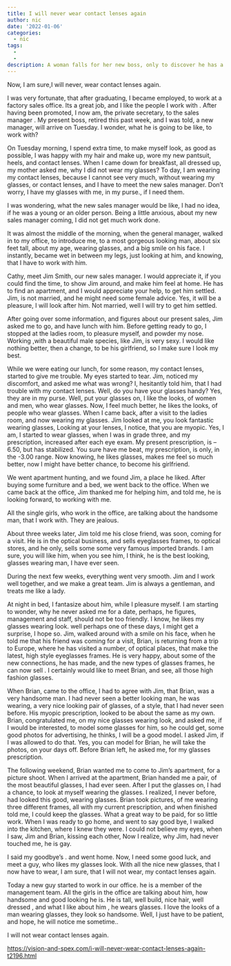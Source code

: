 ```yaml
---
title: I will never wear contact lenses again
author: nic
date: '2022-01-06'
categories:
  - nic
tags:
  - 
  - 
description: A woman falls for her new boss, only to discover he has a thing for glasses.
---
```

Now, I am sure,I will never, wear contact lenses again.

I was very fortunate, that after graduating, I became employed, to work at a factory sales office.
Its a great job, and I like the people I work with .
After having been promoted, I now am, the private secretary, to the sales manager .
My present boss, retired this past week, and I was told, a new manager, will arrive on Tuesday.
I wonder, what he is going to be like, to work with?

On Tuesday morning, I spend extra time, to make myself look, as good as possible, 
I was happy with my hair and make up, wore my new pantsuit, heels, and contact lenses.
When I came down for breakfast, all dressed up, my mother asked me, why I did not wear my glasses?
To day, I am wearing my contact lenses, because I cannot see very much, without wearing my glasses, 
or contact lenses, and I have to meet the new sales manager.
Don’t worry, I have my glasses with me, in my purse., if I need them.

I was wondering, what the new sales manager would be like, I had no idea, if he was a young or an older person.
Being a little anxious, about my new sales manager coming, I did not get much work done.

It was almost the middle of the morning, when the general manager, walked in to my office, to introduce me,
to a most gorgeous looking man, about six feet tall, about my age, wearing glasses, and a big smile on his face.
I instantly, became wet in between my legs, just looking at him, and knowing, that I have to work with him.

Cathy, meet Jim Smith, our new sales manager.
I would appreciate it, if you could find the time, to show Jim around, and make him feel at home.
He has to find an apartment, and I would appreciate your help, to get him settled.
Jim, is not married, and he might need some female advice.
Yes, it will be a pleasure, I will look after him.
Not married, well I will try to get him settled.

After going over some information, and figures about our present sales, Jim asked me to go, and have lunch with him.
Before getting ready to go, I stopped at the ladies room, to pleasure myself, and powder my nose.
Working ,with a beautiful male species, like Jim, is very sexy.
I would like nothing better, then a change, to be his girlfriend, so I make sure I look my best.

While we were eating our lunch, for some reason, my contact lenses, started to give me trouble.
My eyes started to tear.
Jim, noticed my discomfort, and asked me what was wrong?
I, hesitantly told him, that I had trouble with my contact lenses.
Well, do you have your glasses handy?
Yes, they are in my purse.
Well, put your glasses on, I like the looks, of women and men, who wear glasses.
Now, I feel much better, he likes the looks, of people who wear glasses.
When I came back, after a visit to the ladies room, and now wearing my glasses.
Jim looked at me, you look fantastic wearing glasses,
Looking at your lenses, I notice, that you are myopic.
Yes, I am, I started to wear glasses, when I was in grade three, and my prescription, increased after each eye exam.
My present prescription, is – 6.50, but has stabilized.
You sure have me beat, my prescription, is only, in the -3.00 range.
Now knowing, he likes glasses, makes me feel so much better, now I might have better chance, to become his girlfriend.

We went apartment hunting, and we found Jim, a place he liked.
After buying some furniture and a bed, we went back to the office.
When we came back at the office, Jim thanked me for helping him, 
and told me, he is looking forward, to working with me.




All the single girls, who work in the office, are talking about the handsome man, that I work with.
They are jealous.

About three weeks later, Jim told me his close friend, was soon, coming for a visit.
He is in the optical business, and sells eyeglasses frames, to optical stores, 
and he only, sells some some very famous imported brands.
I am sure, you will like him, when you see him, I think, he is the best looking, glasses wearing man,
I have ever seen. 

During the next few weeks, everything went very smooth.
Jim and I work well together, and we make a great team.
Jim is always a gentleman, and treats me like a lady.

At night in bed, I fantasize about him, while I pleasure myself.
I am starting to wonder, why he never asked me for a date, perhaps, he figures, 
management and staff, should not be too friendly.
I know, he likes my glasses wearing look. well perhaps one of these days, I might get a surprise, I hope so.
Jim, walked around with a smile on his face, when he told me that his friend was coming for a visit,
Brian, is returning from a trip to Europe, where he has visited a number, of optical places, 
that make the latest, high style eyeglasses frames. 
He is very happy, about some of the new connections, he has made,
and the new types of glasses frames, he can now sell .
I certainly would like to meet Brian, and see, all those high fashion glasses.

When Brian, came to the office, I had to agree with Jim, that Brian, was a very handsome man.
I had never seen a better looking man, he was wearing, a very nice looking pair of glasses,
of a style, that I had never seen before.
His myopic prescription, looked to be about the same as my own.
Brian, congratulated me, on my nice glasses wearing look, and asked me, if I would be interested,
to model some glasses for him, so he could get, some good photos for advertising, 
he thinks, I will be a good model.
I asked Jim, if I was allowed to do that.
Yes, you can model for Brian, he will take the photos, on your days off.
Before Brian left, he asked me, for my glasses prescription. 

The following weekend, Brian wanted me to come to Jim’s apartment, for a picture shoot.
When I arrived at the apartment, Brian handed me a pair, of the most beautiful glasses, I had ever seen.
After I put the glasses on, I had a chance, to look at myself wearing the glasses.
I realized, I never before, had looked this good, wearing glasses.
Brian took pictures, of me wearing three different frames, all with my current prescription,
and when finished told me, I could keep the glasses.
What a great way to be paid, for so little work.
When I was ready to go home, and went to say good bye, 
I walked into the kitchen, where I knew they were.
I could not believe my eyes, when I saw, Jim and Brian, kissing each other,
Now I realize, why Jim, had never touched me, he is gay.

I said my goodbye’s . and went home.
Now, I need some good luck, and meet a guy, who likes my glasses look. 
With all the nice new glasses, that I now have to wear, I am sure, 
that I will not wear, my contact lenses again.

Today a new guy started to work in our office. he is a member of the management team.
All the girls in the office are talking about him, how handsome and good looking he is.
He is tall, well build, nice hair, well dressed , and what I like about him , he wears glasses.
I love the looks of a man wearing glasses, they look so handsome.
Well, I just have to be patient, and hope, he will notice me sometime..

I will not wear contact lenses again.

https://vision-and-spex.com/i-will-never-wear-contact-lenses-again-t2196.html